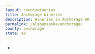 ```yaml
---
layout: countywineries
title: Anchorage Wineries
description: Wineries in Anchorage AK
permalink: /alabamaaska/anchorage/
county: anchorage
state: ak
---
```

-
